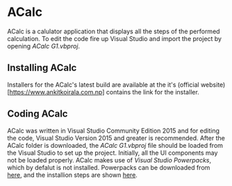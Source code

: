 # ACalc
ACalc is a calulator application that displays all the steps of the performed calculation.
To edit the code fire up Visual Studio and import the project by opening _ACalc G1.vbproj_. 

## Installing ACalc
Installers for the ACalc's latest build are available at the it's (official website)[https://www.ankitkoirala.com.np]
 contains the link for the installer.

## Coding ACalc
ACalc was written in Visual Studio Community Edition 2015 and for editing the code, Visual Studio Version 2015 and greater is recommended.
After the ACalc folder is downloaded, the _ACalc G1.vbproj_ file should be loaded from the Visual Studio to set up the project.
Initially, all the UI components may not be loaded properly. ACalc makes use of *Visual Studio Powerpacks*, which by defalut is not
installed. Powerpacks can be downloaded from [here](https://www.microsoft.com/en-us/download/details.aspx?id=25169),
and the installion steps are shown [here](http://ntcoder.com/bab/2013/12/20/visualbasic-powerpack-missing-from-visual-studio-2013/). 

